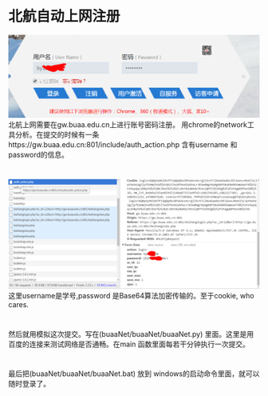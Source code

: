# 北航自动上网注册
 ![image](buaaNet/buaaNet/image/login.png)
 北航上网需要在gw.buaa.edu.cn上进行账号密码注册。 
 用chrome的network工具分析。在提交的时候有一条https://gw.buaa.edu.cn:801/include/auth_action.php 含有username 和password的信息。
 #
 ![image](buaaNet/buaaNet/image/sniffer_packet.png)
 这里username是学号,password 是Base64算法加密传输的。至于cookie, who cares.
 
 #
 然后就用模拟这次提交。写在(buaaNet/buaaNet/buaaNet.py) 里面。这里是用百度的连接来测试网络是否通畅。在main 函数里面每若干分钟执行一次提交。
#
 最后把(buaaNet/buaaNet/buaaNet.bat) 放到 windows的启动命令里面，就可以随时登录了。
